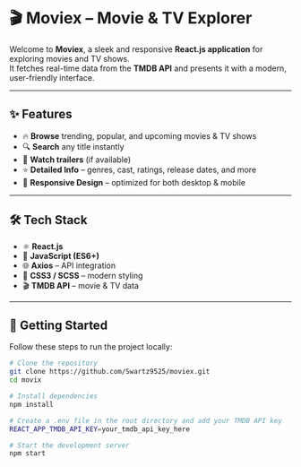 # 🎬 Moviex – Movie & TV Explorer  

Welcome to **Moviex**, a sleek and responsive **React.js application** for exploring movies and TV shows.  
It fetches real-time data from the **TMDB API** and presents it with a modern, user-friendly interface.  

---

## ✨ Features  

- 🔥 **Browse** trending, popular, and upcoming movies & TV shows  
- 🔍 **Search** any title instantly  
- 🎥 **Watch trailers** (if available)  
- ⭐ **Detailed Info** – genres, cast, ratings, release dates, and more  
- 📱 **Responsive Design** – optimized for both desktop & mobile  

---

## 🛠 Tech Stack  

- ⚛️ **React.js**  
- 📜 **JavaScript (ES6+)**  
- 🌐 **Axios** – API integration  
- 🎨 **CSS3 / SCSS** – modern styling  
- 🎬 **TMDB API** – movie & TV data  

---

## 🚀 Getting Started  

Follow these steps to run the project locally:  

```bash
# Clone the repository
git clone https://github.com/Swartz9525/moviex.git
cd movix

# Install dependencies
npm install

# Create a .env file in the root directory and add your TMDB API key
REACT_APP_TMDB_API_KEY=your_tmdb_api_key_here

# Start the development server
npm start
